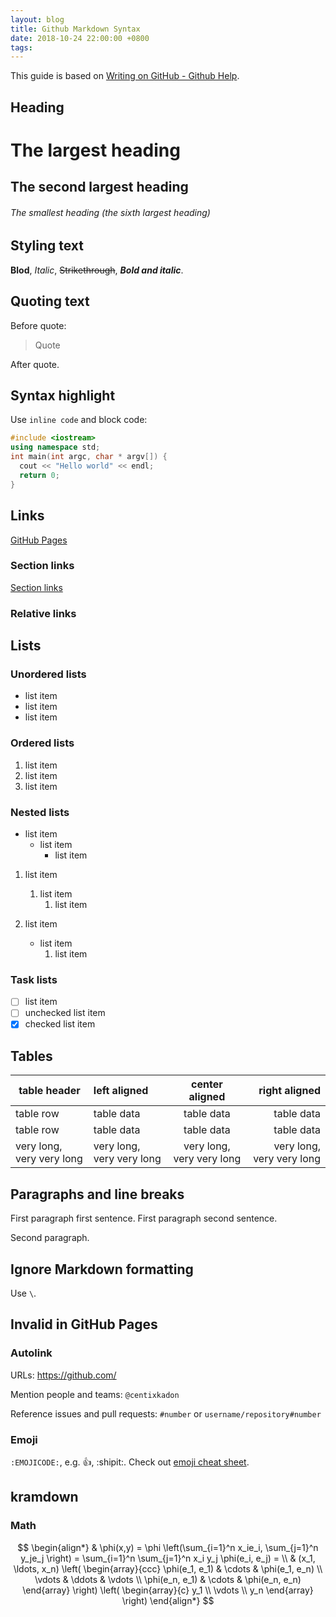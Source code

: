 ```yaml
---
layout: blog
title: Github Markdown Syntax
date: 2018-10-24 22:00:00 +0800
tags: 
---
```


This guide is based on [Writing on GitHub - Github Help](https://help.github.com/categories/writing-on-github/).

## Heading

# The largest heading
## The second largest heading
###### The smallest heading (the sixth largest heading)

## Styling text

**Blod**,
_Italic_,
~~Strikethrough~~,
**_Bold and italic_**.

## Quoting text

Before quote:

> Quote

After quote.

## Syntax highlight

Use `inline code` and block code:

```c++
#include <iostream>
using namespace std;
int main(int argc, char * argv[]) {
  cout << "Hello world" << endl;
  return 0;
}
```

## Links

[GitHub Pages](https://pages.github.com/)

### Section links

[Section links](#section-links)

### Relative links

## Lists

### Unordered lists

- list item
- list item
- list item

### Ordered lists

1. list item
1. list item
1. list item

### Nested lists

- list item
  - list item
    - list item

1. list item
   1. list item
      1. list item

1. list item
   - list item
     1. list item

### Task lists

- [ ] list item
- [ ] unchecked list item
- [x] checked list item

## Tables

| table header | left aligned | center aligned | right aligned |
| --- | :--- | :---: | ---: |
| table row | table data | table data | table data |
| table row | table data | table data | table data |
| very long, very very long | very long, very very long | very long, very very long | very long, very very long |

## Paragraphs and line breaks

First paragraph first sentence.
First paragraph second sentence.

Second paragraph.

## Ignore Markdown formatting

Use `\`.

## Invalid in GitHub Pages

### Autolink

URLs:
https://github.com/

Mention people and teams:
`@centixkadon`

Reference issues and pull requests:
`#number` or `username/repository#number`

### Emoji

`:EMOJICODE:`, e.g. :+1:, :shipit:.
Check out [emoji cheat sheet](https://www.webpagefx.com/tools/emoji-cheat-sheet/).

## kramdown

### Math

<script type="text/javascript" src="http://cdn.mathjax.org/mathjax/latest/MathJax.js?config=TeX-AMS-MML_HTMLorMML"></script>
$$
\begin{align*}
  & \phi(x,y) = \phi \left(\sum_{i=1}^n x_ie_i, \sum_{j=1}^n y_je_j \right)
  = \sum_{i=1}^n \sum_{j=1}^n x_i y_j \phi(e_i, e_j) = \\
  & (x_1, \ldots, x_n) \left( \begin{array}{ccc}
      \phi(e_1, e_1) & \cdots & \phi(e_1, e_n) \\
      \vdots & \ddots & \vdots \\
      \phi(e_n, e_1) & \cdots & \phi(e_n, e_n)
    \end{array} \right)
  \left( \begin{array}{c}
      y_1 \\
      \vdots \\
      y_n
    \end{array} \right)
\end{align*}
$$
